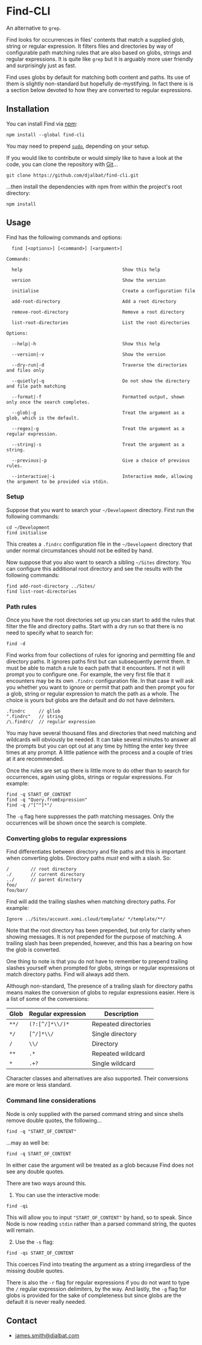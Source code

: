 # Find-CLI

An alternative to `grep`.

Find looks for occurrences in files' contents that match a supplied glob, string or regular expression.
It filters files and directories by way of configurable path matching rules that are also based on globs, strings and regular expressions.
It is quite like `grep` but it is arguably more user friendly and surprisingly just as fast.

Find uses globs by default for matching both content and paths.
Its use of them is slightly non-standard but hopefully de-mystifying.
In fact there is is a section below devoted to how they are converted to regular expressions.

## Installation

You can install Find via [npm](https://www.npmjs.com/):

    npm install --global find-cli

You may need to prepend [`sudo`](https://en.wikipedia.org/wiki/Sudo), depending on your setup.

If you would like to contribute or would simply like to have a look at the code, you can clone the repository with [Git](https://git-scm.com/)...

    git clone https://github.com/djalbat/find-cli.git

...then install the dependencies with npm from within the project's root directory:

    npm install

## Usage

Find has the following commands and options:

```
  find [<options>] [<command>] [<argument>]

Commands:

  help                                     Show this help
 
  version                                  Show the version

  initialise                               Create a configuration file

  add-root-directory                       Add a root directory

  remove-root-directory                    Remove a root directory

  list-root-directories                    List the root directories
  
Options:

  --help|-h                                Show this help

  --version|-v                             Show the version

  --dry-run|-d                             Traverse the directories and files only

  --quietly|-q                             Do not show the directory and file path matching

  --format|-f                              Formatted output, shown only once the search completes.

  --glob|-g                                Treat the argument as a glob, which is the default.

  --regex|-g                               Treat the argument as a regular expression.

  --string|-s                              Treat the argument as a string.

  --previous|-p                            Give a choice of previous rules.

  --interactive|-i                         Interactive mode, allowing the argument to be provided via stdin.
```

### Setup

Suppose that you want to search your `~/Development` directory.
First run the following commands:

    cd ~/Development
    find initialise

This creates a `.findrc` configuration file in the `~/Development` directory that under normal circumstances should not be edited by hand.

Now suppose that you also want to search a sibling `~/Sites` directory.
You can configure this additional root directory and see the results with the following commands: 

    find add-root-directory ../Sites/
    find list-root-directories

### Path rules

Once you have the root directories set up you can start to add the rules that filter the file and directory paths.
Start with a dry run so that there is no need to specify what to search for:

    find -d

Find works from four collections of rules for ignoring and permitting file and directory paths.
It ignores paths first but can subsequently permit them.
It must be able to match a rule to each path that it encounters.
If not it will prompt you to configure one.
For example, the very first file that it encounters may be its own `.findrc` configuration file.
In that case it will ask you whether you want to ignore or permit that path and then prompt you for a glob, string or regular expression to match the path as a whole.
The choice is yours but globs are the default and do not have delimiters.

    .findrc     // gllob
    ".findrc"   // string
    /\.findrc/  // regular expression

You may have several thousand files and directories that need matching and wildcards will obviously be needed.
It can take several minutes to answer all the prompts but you can opt out at any time by hitting the enter key three times at any prompt.
A little patience with the process and a couple of tries at it are recommended.

Once the rules are set up there is little more to do other than to search for occurrences, again using globs, strings or regular expressions.
For example:

    find -q START_OF_CONTENT
    find -q "Query.fromExpression"
    find -q /"[^"]*"/

The `-q` flag here suppresses the path matching messages.
Only the occurrences will be shown once the search is complete.

### Converting globs to regular expressions

Find differentiates between directory and file paths and this is important when converting globs.
Directory paths *must* end with a slash.
So:

    /        // root directory
    ./       // current directory
    ../      // parent directory
    foo/  
    foo/bar/

Find will add the trailing slashes when matching directory paths.
For example:

    Ignore ../Sites/account.xomi.cloud/template/ */template/**/

Note that the root directory has been prepended, but only for clarity when showing messages. 
It is not prepended for the purpose of matching.
A trailing slash has been prepended, however, and this has a bearing on how the glob is converted.

One thing to note is that you do not have to remember to prepend trailing slashes yourself when prompted for globs, strings or regular expressions ot match directory paths.
Find will always add them.

Although non-standard, The presence of a trailing slash for directory paths means makes the conversion of globs to regular expressions easier.
Here is a list of some of the conversions:

| Glob  | Regular expression | Description          |
|-------|--------------------|----------------------|
| `**/` | `(?:[^/]*\\/)*`    | Repeated directories |
| `*/`  | `[^/]*\\/`         | Single directory     |
| `/`   | `\\/`              | Directory            |
| `**`  | `.*`               | Repeated wildcard    |
| `*`   | `.+?`              | Single wildcard      |

Character classes and alternatives are also supported. 
Their conversions are more or less standard.

### Command line considerations

Node is only supplied with the parsed command string and since shells remove double quotes, the following...

    find -q "START_OF_CONTENT"

...may as well be:

    find -q START_OF_CONTENT

In either case the argument will be treated as a glob because Find does not see any double quotes.

There are two ways around this.

1. You can use the interactive mode:

```
find -qi
```

This will allow you to input `"START_OF_CONTENT"` by hand, so to speak. Since Node is now reading `stdin` rather than a parsed command string, the quotes will remain.

2. Use the `-s` flag:

```
find -qs START_OF_CONTENT
```

This coerces Find into treating the argument as a string irregardless of the missing double quotes.

There is also the `-r` flag for regular expressions if you do not want to type the `/` regular expression delimiters, by the way. 
And lastly, the `-g` flag for globs is provided for the sake of completeness but since globs are the default it is never really needed.

## Contact

* james.smith@djalbat.com
